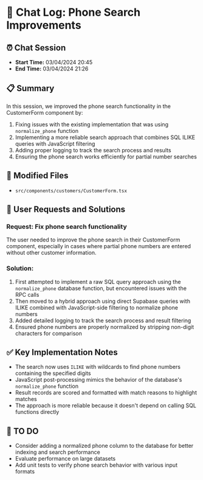 # 📝 Chat Log: Phone Search Improvements

## ⏰ Chat Session
- **Start Time:** 03/04/2024 20:45
- **End Time:** 03/04/2024 21:26

## 📋 Summary
In this session, we improved the phone search functionality in the CustomerForm component by:
1. Fixing issues with the existing implementation that was using `normalize_phone` function
2. Implementing a more reliable search approach that combines SQL ILIKE queries with JavaScript filtering
3. Adding proper logging to track the search process and results
4. Ensuring the phone search works efficiently for partial number searches

## 📂 Modified Files
- `src/components/customers/CustomerForm.tsx`

## 💬 User Requests and Solutions

### Request: Fix phone search functionality
The user needed to improve the phone search in their CustomerForm component, especially in cases where partial phone numbers are entered without other customer information.

### Solution:
1. First attempted to implement a raw SQL query approach using the `normalize_phone` database function, but encountered issues with the RPC calls
2. Then moved to a hybrid approach using direct Supabase queries with ILIKE combined with JavaScript-side filtering to normalize phone numbers
3. Added detailed logging to track the search process and result filtering
4. Ensured phone numbers are properly normalized by stripping non-digit characters for comparison

## ✅ Key Implementation Notes
- The search now uses `ILIKE` with wildcards to find phone numbers containing the specified digits
- JavaScript post-processing mimics the behavior of the database's `normalize_phone` function
- Result records are scored and formatted with match reasons to highlight matches
- The approach is more reliable because it doesn't depend on calling SQL functions directly

## 📌 TO DO
- Consider adding a normalized phone column to the database for better indexing and search performance
- Evaluate performance on large datasets
- Add unit tests to verify phone search behavior with various input formats 